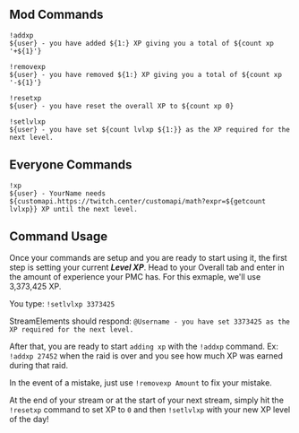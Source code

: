 ## Mod Commands
```
!addxp 
${user} - you have added ${1:} XP giving you a total of ${count xp '+${1}'}

!removexp 
${user} - you have removed ${1:} XP giving you a total of ${count xp '-${1}'}

!resetxp 
${user} - you have reset the overall XP to ${count xp 0}

!setlvlxp
${user} - you have set ${count lvlxp ${1:}} as the XP required for the next level.
```

## Everyone Commands

```
!xp
${user} - YourName needs ${customapi.https://twitch.center/customapi/math?expr=${getcount lvlxp}} XP until the next level.
```

## Command Usage

Once your commands are setup and you are ready to start using it, the first step is setting your current ***Level XP***. Head to your Overall tab and enter in the amount of experience your PMC has. For this exmaple, we'll use 3,373,425 XP. 

You type: `!setlvlxp 3373425`

StreamElements should respond: `@Username - you have set 3373425 as the XP required for the next level.`

After that, you are ready to start `adding xp` with the `!addxp` command. Ex: `!addxp 27452` when the raid is over and you see how much XP was earned during that raid. 

In the event of a mistake, just use `!removexp Amount` to fix your mistake. 

At the end of your stream or at the start of your next stream, simply hit the `!resetxp` command to set XP to `0` and then `!setlvlxp` with your new XP level of the day!